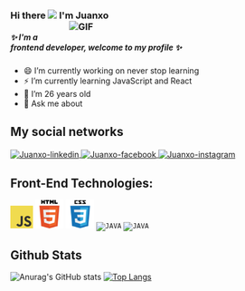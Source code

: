 ### Hi there <img src="https://media.giphy.com/media/hvRJCLFzcasrR4ia7z/giphy.gif" width="25px"> I'm Juanxo  <img align="right" alt="GIF" src="https://image.freepik.com/vector-gratis/ilustracion-concepto-programador_114360-2923.jpg" width="400px"/>

##### ✨ I'm a frontend developer, welcome to my profile ✨
- 😄 I’m currently working on never stop learning
- ⚡ I’m currently learning JavaScript and React
- 👯 I’m 26 years old
- 💬 Ask me about

## My social networks

<a href="https://www.linkedin.com/in/juan-francisco-c-758597172/" target="_blank" rel="noopener">
  <img align="center" alt="Juanxo-linkedin" height="50"
    src="https://www.logo.wine/a/logo/LinkedIn/LinkedIn-Icon-Logo.wine.svg">
</a>
<a href="https://www.facebook.com/juanxodx/" target="_blank" rel="noopener">
  <img align="center" alt="Juanxo-facebook" height="50"
    src="https://www.logo.wine/a/logo/Facebook/Facebook-f_Logo-Blue-Logo.wine.svg">
</a>
<a href="https://www.instagram.com/juanxo.carrasco/" target="_blank" rel="noopener">
  <img align="center" alt="Juanxo-instagram" height="50"
    src="https://www.logo.wine/a/logo/Instagram/Instagram-Logo.wine.svg">
</a>

## Front-End Technologies:
<code><img height="40" src="https://raw.githubusercontent.com/github/explore/80688e429a7d4ef2fca1e82350fe8e3517d3494d/topics/javascript/javascript.png" alt="Javascript"/></code>
<code><img height="50" src="https://raw.githubusercontent.com/github/explore/80688e429a7d4ef2fca1e82350fe8e3517d3494d/topics/html/html.png" alt="HTML5"/></code>
<code><img height="50" src="https://raw.githubusercontent.com/github/explore/80688e429a7d4ef2fca1e82350fe8e3517d3494d/topics/css/css.png" alt="CSS"/></code>
<code><img height="50" src="https://cdn.iconscout.com/icon/free/png-256/react-3-1175109.png" alt="JAVA"/></code>
<code><img height="50" src="https://cdn.iconscout.com/icon/free/png-256/sass-2752078-2284895.png" alt="JAVA"/></code>


## Github Stats

![Anurag's GitHub
stats](https://github-readme-stats.vercel.app/api?username=Juanxoxd&show_icons=true&theme=dark&hide_border=false)
[![Top
Langs](https://github-readme-stats.vercel.app/api/top-langs/?username=Juanxoxd&layout=compact&theme=dark&hide_border=false)](https://github.com/anuraghazra/github-readme-stats)
